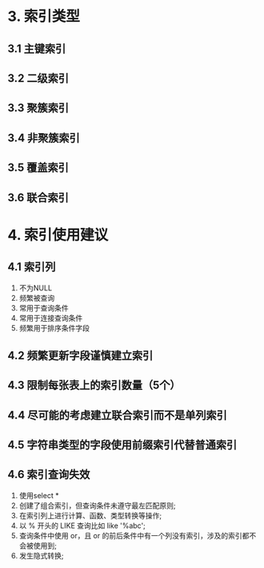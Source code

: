 # 3. 索引类型

## 3.1 主键索引

## 3.2 二级索引

## 3.3 聚簇索引

## 3.4 非聚簇索引

## 3.5 覆盖索引

## 3.6 联合索引

# 4. 索引使用建议

## 4.1 索引列

1. 不为NULL
2. 频繁被查询
3. 常用于查询条件
4. 常用于连接查询条件
5. 频繁用于排序条件字段

## 4.2 频繁更新字段谨慎建立索引

## 4.3 限制每张表上的索引数量（5个）

## 4.4 尽可能的考虑建立联合索引而不是单列索引

## 4.5 字符串类型的字段使用前缀索引代替普通索引

## 4.6 索引查询失效

1. 使用select *
2. 创建了组合索引，但查询条件未遵守最左匹配原则;
3. 在索引列上进行计算、函数、类型转换等操作;
4. 以 % 开头的 LIKE 查询比如 like '%abc';
5. 查询条件中使用 or，且 or 的前后条件中有一个列没有索引，涉及的索引都不会被使用到;
6. 发生隐式转换;